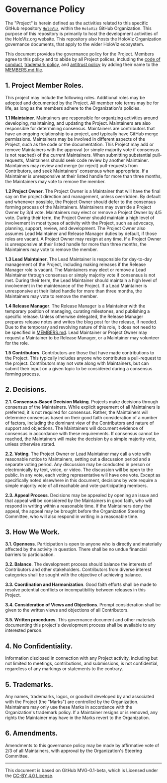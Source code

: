 # Governance Policy

The "Project" is herein defined as the activities related to this specific GitHub repository [`HoloViz`](https://github.com/holoviz/holoviz), within the `HoloViz` GitHub Organization. This purpose of this repository is primarily to host the development activities of the HoloViz.org website. This repository also hosts the HoloViz Organization governance documents, that apply to the wider HoloViz ecosystem.

This document provides the governance policy for the Project. Members agree to this policy and to abide by all Project polices, including the [code of conduct](../org-docs/CODE-OF-CONDUCT.md), [trademark policy](../org-docs/TRADEMARKS.md), and [antitrust policy](../org-docs/ANTITRUST.md) by adding their name to the [MEMBERS.md file](./MEMBERS.md).

## 1. Project Member Roles.

This project may include the following roles. Additional roles may be adopted and documented by the Project. All member role terms may be for life, as long as the members adhere to the Organization's policies.

**1.1 Maintainer**. Maintainers are responsible for organizing activities around developing, maintaining, and updating the Project. Maintainers are also responsible for determining consensus. Maintainers are contributors that have an ongoing relationship to a project, and typically have GitHub merge permissions. Maintainers may be involved in different aspects of the Project, such as the code or the documentation. This Project may add or remove Maintainers with the approval (or simple majority vote if consensus is not reached) of the current Maintainers. When submitting substantial pull-requests, Maintainers should seek code review by another Maintainer. Maintainers may review and merge (or reject) pull-requests from Contributors, and seek Maintainers' consensus when appropriate. If a Maintainer is unresponsive at their listed handle for more than three months, the Maintainers may vote to remove the member.

**1.2 Project Owner**. The Project Owner is a Maintainer that will have the final say on the project direction and management, unless overridden. By default and whenever possible, the Project Owner should defer to the consensus forming process of the Maintainers. Maintainers may override a Project Owner by 3/4 vote. Maintainers may elect or remove a Project Owner by 4/5 vote. During their term, the Project Owner should maintain a high level of involvement in most types of activity with the Project, such as advocacy, planning, support, review, and development. The Project Owner also assumes Lead Maintainer and Release Manager duties by default, if those roles are vacant. A Project Owner may resign at any time. If a Project Owner is unresponsive at their listed handle for more than three months, the Maintainers may vote to remove the member.

**1.3 Lead Maintainer**. The Lead Maintainer is responsible for day-to-day management of the Project, including making releases if the Release Manager role is vacant. The Maintainers may elect or remove a Lead Maintainer through consensus or simply majority vote if consensus is not met. During their term, the Lead Maintainer should maintain a high level of involvement in the maintenance of the Project. If a Lead Maintainer is unresponsive at their listed handle for more than three months, the Maintainers may vote to remove the member.

**1.4 Release Manager**. The Release Manager is a Maintainer with the temporary position of managing, curating milestones, and publishing a specific release. Unless otherwise delegated, the Release Manager prepares release notes and writes the blog post for the release, if needed. Due to the temporary and revolving nature of this role, it does not need to be specified in [MEMBERS.md](MEMBERS.md). Lead Maintainer or Project Owner may request a Maintainer to be Release Manager, or a Maintainer may volunteer for the role.

**1.5 Contributors**. Contributors are those that have made contributions to the Project. This typically includes anyone who contributes a pull-request to the project. Contributors may not vote along with Maintainers, but can submit their input on a given topic to be considered during a consensus forming process.

## 2. Decisions.

**2.1. Consensus-Based Decision Making**. Projects make decisions through consensus of the Maintainers. While explicit agreement of all Maintainers is preferred, it is not required for consensus. Rather, the Maintainers will determine consensus based on their good faith consideration of a number of factors, including the dominant view of the Contributors and nature of support and objections. The Maintainers will document evidence of consensus in accordance with these requirements. If consensus cannot be reached, the Maintainers will make the decision by a simple majority vote, unless otherwise stated.

**2.2. Voting**. The Project Owner or Lead Maintainer may call a vote with reasonable notice to Maintainers, setting out a discussion period and a separate voting period. Any discussion may be conducted in person or electronically by text, voice, or video. The discussion will be open to the public. In any vote, each voting representative will have one vote. Except as specifically noted elsewhere in this document, decisions by vote require a simple majority vote of all reachable and vote-participating members.

**2.3. Appeal Process**. Decisions may be appealed by opening an issue and that appeal will be considered by the Maintainers in good faith, who will respond in writing within a reasonable time. If the Maintainers deny the appeal, the appeal may be brought before the Organization Steering Committee, who will also respond in writing in a reasonable time.

## 3. How We Work.

**3.1. Openness**. Participation is open to anyone who is directly and materially affected by the activity in question. There shall be no undue financial barriers to participation.

**3.2. Balance**. The development process should balance the interests of Contributors and other stakeholders. Contributors from diverse interest categories shall be sought with the objective of achieving balance.

**3.3. Coordination and Harmonization**. Good faith efforts shall be made to resolve potential conflicts or incompatibility between releases in this Project.

**3.4. Consideration of Views and Objections**. Prompt consideration shall be given to the written views and objections of all Contributors.

**3.5. Written procedures**. This governance document and other materials documenting this project's development process shall be available to any interested person.

## 4. No Confidentiality.

Information disclosed in connection with any Project activity, including but not limited to meetings, contributions, and submissions, is not confidential, regardless of any markings or statements to the contrary.

## 5. Trademarks.

Any names, trademarks, logos, or goodwill developed by and associated with the Project (the "Marks") are controlled by the Organization. Maintainers may only use these Marks in accordance with the Organization's trademark policy. If a Maintainer resigns or is removed, any rights the Maintainer may have in the Marks revert to the Organization.

## 6. Amendments.

Amendments to this governance policy may be made by affirmative vote of 2/3 of all Maintainers, with approval by the Organization's Steering Committee.

---
This document is based on GitHub MVG-0.1-beta, which is Licensed under the [CC-BY 4.0 License](https://creativecommons.org/licenses/by-sa/4.0/).
